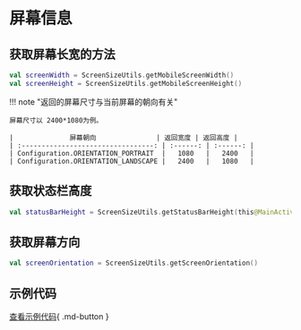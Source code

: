 # 屏幕信息

## 获取屏幕长宽的方法

```kotlin
val screenWidth = ScreenSizeUtils.getMobileScreenWidth()
val screenHeight = ScreenSizeUtils.getMobileScreenHeight()
```

!!! note "返回的屏幕尺寸与当前屏幕的朝向有关"

    屏幕尺寸以 2400*1080为例。

    |              屏幕朝向               | 返回宽度 | 返回高度 |
    | :---------------------------------: | :------: | :------: |
    | Configuration.ORIENTATION_PORTRAIT  |   1080   |   2400   |
    | Configuration.ORIENTATION_LANDSCAPE |   2400   |   1080   |

## 获取状态栏高度

```kotlin
val statusBarHeight = ScreenSizeUtils.getStatusBarHeight(this@MainActivity)
```

## 获取屏幕方向

```kotlin
val screenOrientation = ScreenSizeUtils.getScreenOrientation()
```

## 示例代码

[查看示例代码](https://github.com/SakurajimaMaii/Android-Vast-Extension/blob/develop/app-compose/src/main/java/com/ave/vastgui/appcompose/example/informationget/ScreenInfo.kt){ .md-button }
